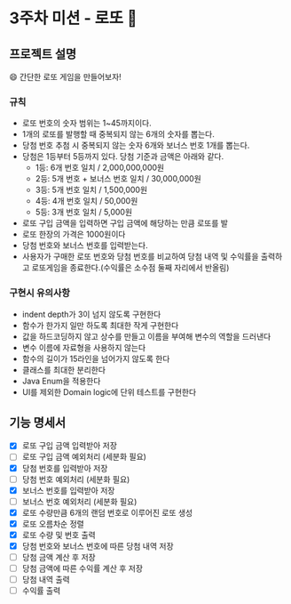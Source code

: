 # 3주차 미션 - 로또 🎱
## 프로젝트 설명
😄 간단한 로또 게임을 만들어보자!
### 규칙
- 로또 번호의 숫자 범위는 1~45까지이다.
- 1개의 로또를 발행할 때 중복되지 않는 6개의 숫자를 뽑는다.
- 당첨 번호 추첨 시 중복되지 않는 숫자 6개와 보너스 번호 1개를 뽑는다.
- 당첨은 1등부터 5등까지 있다. 당첨 기준과 금액은 아래와 같다.
    - 1등: 6개 번호 일치 / 2,000,000,000원
    - 2등: 5개 번호 + 보너스 번호 일치 / 30,000,000원
    - 3등: 5개 번호 일치 / 1,500,000원
    - 4등: 4개 번호 일치 / 50,000원
    - 5등: 3개 번호 일치 / 5,000원
- 로또 구입 금액을 입력하면 구입 금액에 해당하는 만큼 로또를 발
- 로또 한장의 가격은 1000원이다
- 당첨 번호와 보너스 번호를 입력받는다.
- 사용자가 구매한 로또 번호와 당첨 번호를 비교하여 당첨 내역 및 수익률을 출력하고 로또게임을 종료한다.(수익률은 소수점 둘째 자리에서 반올림)

### 구현시 유의사항
- indent depth가 3이 넘지 않도록 구현한다
- 함수가 한가지 일만 하도록 최대한 작게 구현한다
- 값을 하드코딩하지 않고 상수를 만들고 이름을 부여해 변수의 역할을 드러낸다
- 변수 이름에 자료형을 사용하지 않는다
- 함수의 길이가 15라인을 넘어가지 않도록 한다
- 클래스를 최대한 분리한다
- Java Enum을 적용한다
- UI를 제외한 Domain logic에 단위 테스트를 구현한다


## 기능 명세서
- [x] 로또 구입 금액 입력받아 저장
- [ ] 로또 구입 금액 예외처리 (세분화 필요)
- [x] 당첨 번호를 입력받아 저장
- [ ] 당첨 번호 예외처리 (세분화 필요)
- [x] 보너스 번호를 입력받아 저장
- [ ] 보너스 번호 예외처리 (세분화 필요)
- [x] 로또 수량만큼 6개의 랜덤 번호로 이루어진 로또 생성
- [x] 로또 오름차순 정렬
- [x] 로또 수량 및 번호 출력
- [x] 당첨 번호와 보너스 번호에 따른 당첨 내역 저장
- [ ] 당첨 금액 계산 후 저장
- [ ] 당첨 금액에 따른 수익률 계산 후 저장
- [ ] 당첨 내역 출력
- [ ] 수익률 출력